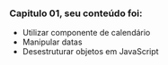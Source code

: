 ### Capitulo 01, seu conteúdo foi: 
- Utilizar componente de calendário
- Manipular datas
- Desestruturar objetos em JavaScript